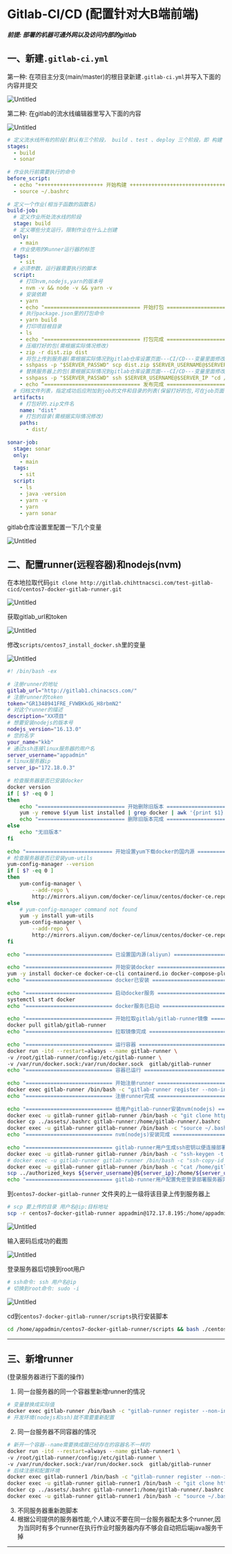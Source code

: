   
#  Gitlab-CI/CD (配置针对大B端前端)
  
  
***前提: 部署的机器可通外网以及访问内部的gitlab***
  
##  一、新建`.gitlab-ci.yml`
  
  
第一种: 在项目主分支(main/master)的根目录新建`.gitlab-ci.yml`并写入下面的内容并提交
  
![Untitled](assets/images/Untitled.png )
  
第二种: 在gitlab的流水线编辑器里写入下面的内容
  
![Untitled](assets/images/Untitled%201.png )
  
```yml
# 定义流水线所有的阶段(默认有三个阶段， build 、test 、deploy 三个阶段，即 构建 、测试 、部署)
stages:
  - build
  - sonar
  
# 作业执行前需要执行的命令
before_script:
  - echo "+++++++++++++++++++++ 开始构建 +++++++++++++++++++++++++++++++++"
  - source ~/.bashrc
  
# 定义一个作业(相当于函数的函数名)
build-job:
  # 定义作业所处流水线的阶段
  stage: build
  # 定义哪些分支运行，限制作业在什么上创建
  only:
    - main
  # 作业使用的Runner运行器的标签
  tags:
    - sit
  # 必须参数，运行器需要执行的脚本
  script:
    # 打印nvm,nodejs,yarn的版本号
    - nvm -v && node -v && yarn -v
    # 安装依赖
    - yarn
    - echo "=============================== 开始打包 ======================================== "
    # 执行package.json里的打包命令
    - yarn build
    # 打印项目根目录
    - ls
    - echo "=============================== 打包完成 ======================================== "
    # 压缩打好的包(需根据实际情况修改)
    - zip -r dist.zip dist
    # 将包上传到服务器(需根据实际情况到gitlab仓库设置页面---CI/CD---变量里面修改)
    - sshpass -p "$SERVER_PASSWD" scp dist.zip $SERVER_USERNAME@$SERVER_IP:/data/web/sxzq
    # 替换服务器上的包(需根据实际情况到gitlab仓库设置页面---CI/CD---变量里面修改)
    - sshpass -p "$SERVER_PASSWD" ssh $SERVER_USERNAME@$SERVER_IP "cd /data/web/sxzq;mv platform platform$(date +%y%m%d%H%M);unzip dist.zip && mv dist platform;"
    - echo “=============================== 发布完成 ======================================== ”
  # 归档文件列表，指定成功后应附加到job的文件和目录的列表(保留打好的包,可在job页面下载)
  artifacts:
    # 打包好的.zip文件名
    name: "dist"
    # 打包的目录(需根据实际情况修改)
    paths: 
      - dist/
  
sonar-job:
  stage: sonar
  only:
    - main
  tags:
    - sit
  script:
    - ls
    - java -version
    - yarn -v
    - yarn
    - yarn sonar
```  
  
gitlab仓库设置里配置一下几个变量
  
![Untitled](assets/images/Untitled%208.png )
  
##  二、配置runner(远程容器)和nodejs(nvm)
  
  
在本地拉取代码`git clone http://gitlab.chihttnacsci.com/test-gitlab-cicd/centos7-docker-gitlab-runner.git` 
  
![Untitled](assets/images/Untitled%202.png )
  
获取gitlab_url和token
  
![Untitled](assets/images/Untitled%203.png )
  
修改`scripts/centos7_install_docker.sh`里的变量
  
![Untitled](assets/images/Untitled%204.png )
  
```sh
#! /bin/bash -ex
  
# 注册runner的地址
gitlab_url="http://gitlab1.chinacscs.com/"
# 注册runner的token
token="GR1348941FRE_FVWBKkdG_H8rbmN2"
# 对这个runner的描述
description="XX项目"
# 想要安装nodejs的版本号
nodejs_version="16.13.0"
# 您的名字
your_name="kkb"
# 通过ssh连接linux服务器的用户名
server_username="appadmin"
# linux服务器ip
server_ip="172.18.0.3"
  
# 检查服务器是否已安装docker
docker version
if [ $? -eq 0 ]
then 
    echo "============================ 开始删除旧版本 =============================="
    yum -y remove $(yum list installed | grep docker | awk '{print $1}' | xargs)
    echo "============================ 删除旧版本完成 =============================="
else 
    echo "无旧版本"
fi
  
echo "============================ 开始设置yum下载docker的国内源 =============================="
# 检查服务器是否已安装yum-utils
yum-config-manager --version
if [ $? -eq 0 ]
then
    yum-config-manager \
        --add-repo \
        http://mirrors.aliyun.com/docker-ce/linux/centos/docker-ce.repo
else
    # yum-config-manager command not found
    yum -y install yum-utils
    yum-config-manager \
        --add-repo \
        http://mirrors.aliyun.com/docker-ce/linux/centos/docker-ce.repo
fi
  
echo "============================ 已设置国内源(aliyun) =============================="
  
echo "============================ 开始安装docker =============================="
yum -y install docker-ce docker-ce-cli containerd.io docker-compose-plugin
echo "============================ docker已安装 =============================="
  
echo "============================ 启动docker服务 =============================="
systemctl start docker
echo "============================ docker服务已启动 =============================="
  
echo "============================ 开始拉取gitlab/gitlab-runner镜像 =============================="
docker pull gitlab/gitlab-runner
echo "============================ 拉取镜像完成 =============================="
  
echo "============================ 运行容器 =============================="
docker run -itd --restart=always --name gitlab-runner \
-v /root/gitlab-runner/config:/etc/gitlab-runner \
-v /var/run/docker.sock:/var/run/docker.sock  gitlab/gitlab-runner
echo "============================ 容器已运行 =============================="
  
echo "============================ 开始注册runner =============================="
docker exec gitlab-runner /bin/bash -c "gitlab-runner register --non-interactive --url ${gitlab_url} --registration-token ${token} --executor 'shell' --description ${description}"
echo "============================ 注册runner完成 =============================="
  
echo "============================ 给用户gitlab-runner安装nvm(nodejs) =============================="
docker exec -u gitlab-runner gitlab-runner /bin/bash -c "git clone https://gitee.com/mirrors/nvm ~/.nvm"
docker cp ../assets/.bashrc gitlab-runner:/home/gitlab-runner/.bashrc
docker exec -u gitlab-runner gitlab-runner /bin/bash -c "source ~/.bashrc && nvm install ${nodejs_version} && nvm use ${nodejs_version} && npm i -g yarn"
echo "============================ nvm(nodejs)安装完成 =============================="
  
echo "============================ gitlab-runner用户生成ssh密钥以便连接部署的服务器 =============================="
docker exec -u gitlab-runner gitlab-runner /bin/bash -c "ssh-keygen -t rsa -C '${your_name}' -f '/home/gitlab-runner/.ssh/${your_name}_rsa'"
# docker exec -u gitlab-runner gitlab-runner /bin/bash -c "ssh-copy-id -i /home/gitlab-runner/.ssh/${your_name}_rsa.pub ${server_username}@${server_ip}"
docker exec -u gitlab-runner gitlab-runner /bin/bash -c "cat /home/gitlab-runner/.ssh/${your_name}_rsa.pub" > ../authorized_keys
scp ../authorized_keys ${server_username}@${server_ip}:/home/${server_username}/.ssh/
echo "============================ gitlab-runner用户配置免密登录部署服务器完成 =============================="
```  
  
到`centos7-docker-gitlab-runner` 文件夹的上一级将该目录上传到服务器上
  
```bash
# scp 要上传的目录 用户名@ip:目标地址
scp -r centos7-docker-gitlab-runner appadmin@172.17.8.195:/home/appadmin
```
  
![Untitled](assets/images/Untitled%205.png )
  
输入密码后成功的截图
  
![Untitled](assets/images/Untitled%206.png )
  
登录服务器后切换到root用户
  
```bash
# ssh命令: ssh 用户名@ip
# 切换到root命令: sudo -i
```
  
![Untitled](assets/images/Untitled%207.png )
  
cd到`centos7-docker-gitlab-runner/scripts`执行安装脚本
  
```bash
cd /home/appadmin/centos7-docker-gitlab-runner/scripts && bash ./centos7_install_docker.sh
```
  
---
  
##  三、新增runner
  
  
(登录服务器进行下面的操作)
  
1. 同一台服务器的同一个容器里新增runner的情况
  
```bash
# 变量替换成实际值
docker exec gitlab-runner /bin/bash -c "gitlab-runner register --non-interactive --url ${gitlab_url} --registration-token ${token} --executor 'shell' --description ${description}"
# 开发环境(nodejs和ssh)就不需要重新配置
```
  
2. 同一台服务器不同容器的情况
  
```bash
# 新开一个容器--name需要换成跟已经存在的容器名不一样的
docker run -itd --restart=always --name gitlab-runner1 \
-v /root/gitlab-runner/config:/etc/gitlab-runner \
-v /var/run/docker.sock:/var/run/docker.sock  gitlab/gitlab-runner
# 后续注册和配置环境
docker exec gitlab-runner1 /bin/bash -c "gitlab-runner register --non-interactive --url ${gitlab_url} --registration-token ${token} --executor 'shell' --description ${description}"
docker exec -u gitlab-runner gitlab-runner1 /bin/bash -c "git clone https://gitee.com/mirrors/nvm ~/.nvm"
docker cp ../assets/.bashrc gitlab-runner1:/home/gitlab-runner/.bashrc
docker exec -u gitlab-runner gitlab-runner1 /bin/bash -c "source ~/.bashrc && nvm install ${nodejs_version} && nvm use ${nodejs_version} && npm i -g yarn"
```
  
3. 不同服务器重新跑脚本
4. 根据公司提供的服务器性能,个人建议不要在同一台服务器配太多个runner,因为当同时有多个runner在执行作业时服务器内存不够会自动把后端java服务干掉
  
---
  